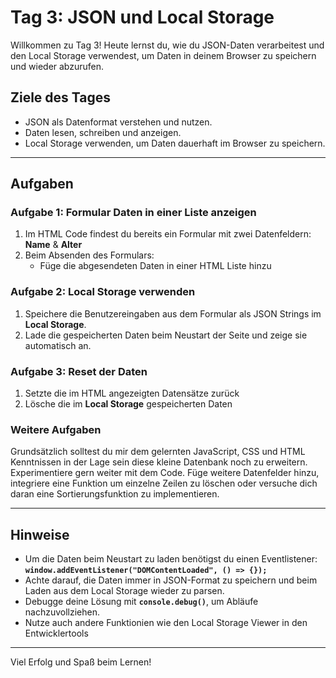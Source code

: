 
# Tag 3: JSON und Local Storage

Willkommen zu Tag 3! Heute lernst du, wie du JSON-Daten verarbeitest und den Local Storage verwendest, um Daten in deinem Browser zu speichern und wieder abzurufen.

## Ziele des Tages

- JSON als Datenformat verstehen und nutzen.
- Daten lesen, schreiben und anzeigen.
- Local Storage verwenden, um Daten dauerhaft im Browser zu speichern.

---

## Aufgaben

### Aufgabe 1: Formular Daten in einer Liste anzeigen
1. Im HTML Code findest du bereits ein Formular mit zwei Datenfeldern: **Name** & **Alter**
2. Beim Absenden des Formulars:
   - Füge die abgesendeten Daten in einer HTML Liste hinzu

### Aufgabe 2: Local Storage verwenden

1. Speichere die Benutzereingaben aus dem Formular als JSON Strings im **Local Storage**.
2. Lade die gespeicherten Daten beim Neustart der Seite und zeige sie automatisch an.

### Aufgabe 3: Reset der Daten

1. Setzte die im HTML angezeigten Datensätze zurück
2. Lösche die im **Local Storage** gespeicherten Daten

### Weitere Aufgaben

Grundsätzlich solltest du mir dem gelernten JavaScript, CSS und HTML Kenntnissen in der Lage sein diese kleine Datenbank noch zu erweitern. Experimentiere gern weiter mit dem Code. Füge weitere Datenfelder hinzu, integriere eine Funktion um einzelne Zeilen zu löschen oder versuche dich daran eine Sortierungsfunktion zu implementieren.

---

## Hinweise

- Um die Daten beim Neustart zu laden benötigst du einen Eventlistener: **`window.addEventListener("DOMContentLoaded", () => {});`**
- Achte darauf, die Daten immer in JSON-Format zu speichern und beim Laden aus dem Local Storage wieder zu parsen.
- Debugge deine Lösung mit **`console.debug()`**, um Abläufe nachzuvollziehen.
- Nutze auch andere Funktionien wie den Local Storage Viewer in den Entwicklertools

---

Viel Erfolg und Spaß beim Lernen!
